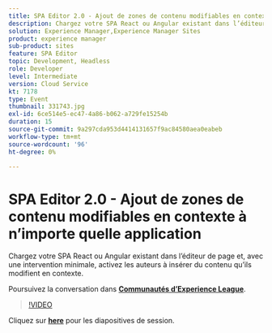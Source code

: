 ```yaml
---
title: SPA Editor 2.0 - Ajout de zones de contenu modifiables en contexte à n’importe quelle application
description: Chargez votre SPA React ou Angular existant dans l’éditeur de page et, avec une intervention minimale, activez les auteurs à insérer du contenu qu’ils modifient en contexte. Cette session a été diffusée dans le cadre d’un événement de contenu Adobe Developers Live.
solution: Experience Manager,Experience Manager Sites
product: experience manager
sub-product: sites
feature: SPA Editor
topic: Development, Headless
role: Developer
level: Intermediate
version: Cloud Service
kt: 7178
type: Event
thumbnail: 331743.jpg
exl-id: 6ce514e5-ec47-4a86-b062-a729fe15254b
duration: 15
source-git-commit: 9a297cda953d4414131657f9ac84580aea0eabeb
workflow-type: tm+mt
source-wordcount: '96'
ht-degree: 0%

---
```


# SPA Editor 2.0 - Ajout de zones de contenu modifiables en contexte à n’importe quelle application

Chargez votre SPA React ou Angular existant dans l’éditeur de page et, avec une intervention minimale, activez les auteurs à insérer du contenu qu’ils modifient en contexte.

Poursuivez la conversation dans **[Communautés d’Experience League](https://adobe.ly/36Yd3v6)**.

>[!VIDEO](https://video.tv.adobe.com/v/331743/?quality=12&learn=on&hidetitle=true)

Cliquez sur **[here](/help/adobe-developers-live/assets/spa-editor-2-0.pdf)** pour les diapositives de session.
